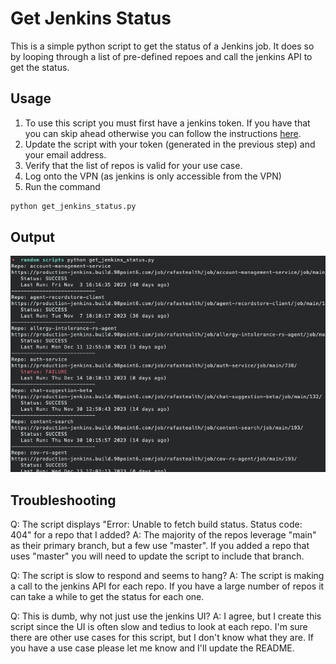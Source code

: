 # Get Jenkins Status

This is a simple python script to get the status of a Jenkins job.  It does so by looping through a list of pre-defined repoes and call the jenkins API to get the status.

## Usage

1. To use this script you must first have a jenkins token.  If you have that you can skip ahead otherwise you can follow the instructions [here](https://www.jenkins.io/blog/2018/07/02/new-api-token-system/).
2. Update the script with your token (generated in the previous step) and your email address.
3. Verify that the list of repos is valid for your use case.
4. Log onto the VPN (as jenkins is only accessible from the VPN)
5. Run the command
```bash
python get_jenkins_status.py
```

## Output
![alt text](/get_jenkins_status/img/script_output.png)


## Troubleshooting
Q: The script displays "Error: Unable to fetch build status. Status code: 404" for a repo that I added?
A: The majority of the repos leverage "main" as their primary branch, but a few use "master".  If you added a repo that uses "master" you will need to update the script to include that branch.

Q: The script is slow to respond and seems to hang?
A: The script is making a call to the jenkins API for each repo.  If you have a large number of repos it can take a while to get the status for each one. 

Q: This is dumb, why not just use the jenkins UI?
A: I agree, but I create this script since the UI is often slow and tedius to look at each repo.  I'm sure there are other use cases for this script, but I don't know what they are.  If you have a use case please let me know and I'll update the README.
